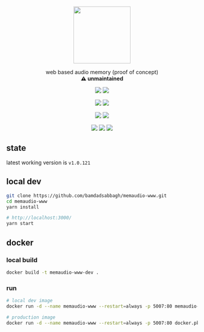 #

<p align=center>
  <a href="https://memaudio.org/"><img width=150 src="https://raw.githubusercontent.com/memaudio/memaudio-www/master/public/android-chrome-512x512.png"></a>
</p>

<p align=center>
  web based audio memory (proof of concept)
  <br>
  <b>
    ⚠️ unmaintained
  </b>
</p>

<p align=center>
  <a href="https://github.com/memaudio/memaudio-www"><img src="https://img.shields.io/github/stars/memaudio/memaudio-www?label=git"></a>
  <img src="https://img.shields.io/github/license/memaudio/memaudio-www">
</p>

<p align=center>
  <img src="https://img.shields.io/github/languages/count/memaudio/memaudio-www">
  <img  src="https://img.shields.io/github/languages/top/memaudio/memaudio-www">
</p>

<p align=center>
  <img src="https://img.shields.io/github/v/release/memaudio/memaudio-www">
  <img src="https://api.codeclimate.com/v1/badges/d03ca633f0cac75c7520/maintainability">
</p>

<p align=center>
  <img src="https://img.shields.io/david/memaudio/memaudio-www">
  <img src="https://img.shields.io/david/dev/memaudio/memaudio-www">
  <img src="https://img.shields.io/snyk/vulnerabilities/github/memaudio/memaudio-www">
</p>

## state

latest working version is `v1.0.121`

## local dev

```bash
git clone https://github.com/bamdadsabbagh/memaudio-www.git
cd memaudio-www
yarn install

# http://localhost:3000/
yarn start
```

## docker

### local build

```bash
docker build -t memaudio-www-dev .
```

### run

```bash
# local dev image
docker run -d --name memaudio-www --restart=always -p 5007:80 memaudio-www-dev

# production image
docker run -d --name memaudio-www --restart=always -p 5007:80 docker.pkg.github.com/memaudio/memaudio-www/memaudio-www:v1.0.121
```
